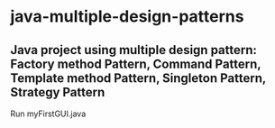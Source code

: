 # java-multiple-design-patterns

## Java project using multiple design pattern: Factory method Pattern, Command Pattern, Template method Pattern, Singleton Pattern, Strategy Pattern

Run myFirstGUI.java


